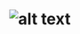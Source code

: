 ![alt text](https://raw.github.com/technosaurus/sdesk/master/sdesk.png "SDesk")
================================================================================
